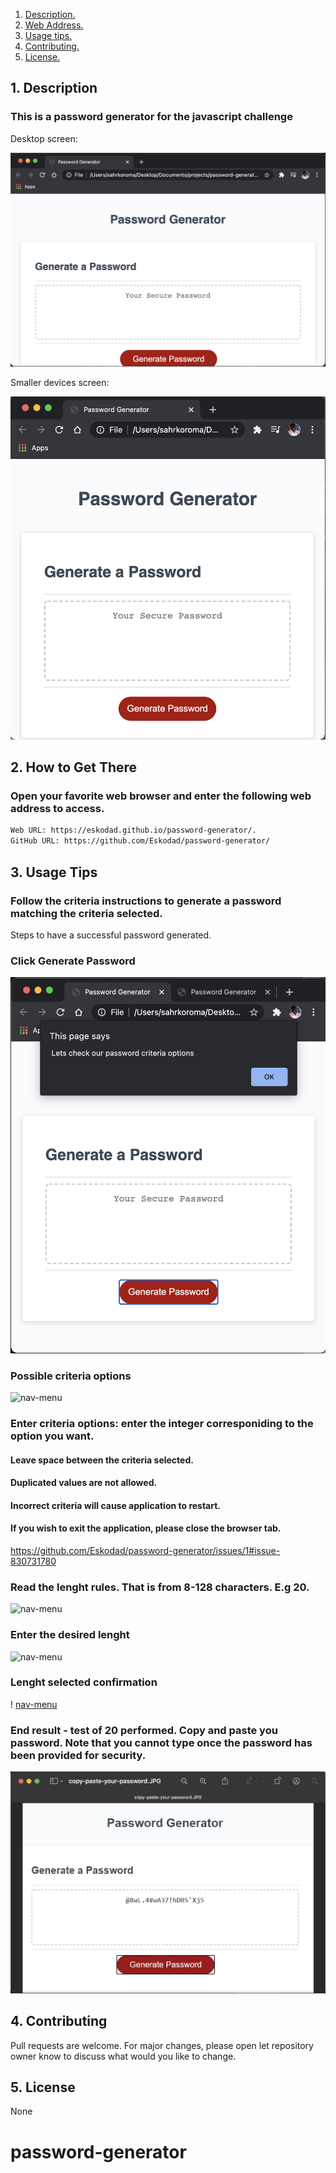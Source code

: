 1. [ Description. ](#desc)
2. [ Web Address. ](#web-address)
3. [ Usage tips. ](#usage)
4. [ Contributing. ](#contributing)
5. [ License. ](#license)


<a name="desc"></a>
## 1. Description


### This is a password generator for the javascript challenge


Desktop screen:

![Top-Page-Area](./assets/images/landing-page.JPG?raw=true "Top-Page-Area")

Smaller devices screen:

![Top-Page-Area](./assets/images/landing-page-smaller-screen.JPG?raw=true "Top-Page-Area")

<a name="web-address"></a>
## 2. How to Get There

### Open your favorite web browser and enter the following web address to access.

```html
Web URL: https://eskodad.github.io/password-generator/.
GitHub URL: https://github.com/Eskodad/password-generator/
```
<a name="usage"></a>
## 3. Usage Tips


### Follow the criteria instructions to generate a password matching the criteria selected.

Steps to have a successful password generated.


### Click Generate Password

![nav-menu](./assets/images/click-generate-password.JPG?raw=true "Navigational Menu")

### Possible criteria options

![nav-menu](./assets/images/criteria-options.JPG?raw=true "Navigation Menu")

### Enter criteria options: enter the integer corresponiding to the option you want.
#### Leave  space between the criteria selected. ####
#### Duplicated values are not allowed. #### 
#### Incorrect criteria will cause application to restart. ####
#### If you wish to exit the application, please close the browser tab. ####

https://github.com/Eskodad/password-generator/issues/1#issue-830731780

### Read the lenght rules. That is from 8-128 characters. E.g 20.

![nav-menu](./assets/images/enter-length.JPG?raw=true "Navigation Menu")

### Enter the desired lenght

![nav-menu](./assets/images/enter-length-integer.JPG?raw=true "Navigation Menu")

### Lenght selected confirmation

! [nav-menu](./assets/images/enter-length-integer-confirmation.JPG?raw=true "Navigation Menu")

### End result - test of 20 performed. Copy and paste you password. Note that you cannot type once the password has been provided for security.

![nav-menu](./assets/images/copy-paste-your-password.JPG?raw=true "Navigational Menu")



<a name="contributing"></a>
## 4. Contributing
Pull requests are welcome. For major changes, please open let repository owner know to discuss what would you like to change.

<a name="license"></a>
## 5. License
None



# password-generator
